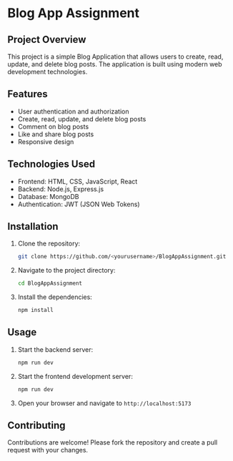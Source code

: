 # Blog App Assignment

## Project Overview
This project is a simple Blog Application that allows users to create, read, update, and delete blog posts. The application is built using modern web development technologies.

## Features
- User authentication and authorization
- Create, read, update, and delete blog posts
- Comment on blog posts
- Like and share blog posts
- Responsive design

## Technologies Used
- Frontend: HTML, CSS, JavaScript, React
- Backend: Node.js, Express.js
- Database: MongoDB
- Authentication: JWT (JSON Web Tokens)

## Installation
1. Clone the repository:
    ```bash
    git clone https://github.com/<yourusername>/BlogAppAssignment.git
    ```
2. Navigate to the project directory:
    ```bash
    cd BlogAppAssignment
    ```
3. Install the dependencies:
    ```bash
    npm install
    ```

## Usage
1. Start the backend server:
    ```bash
    npm run dev
    ```
2. Start the frontend development server:
    ```bash
    npm run dev
    ```
3. Open your browser and navigate to `http://localhost:5173`

## Contributing
Contributions are welcome! Please fork the repository and create a pull request with your changes.
